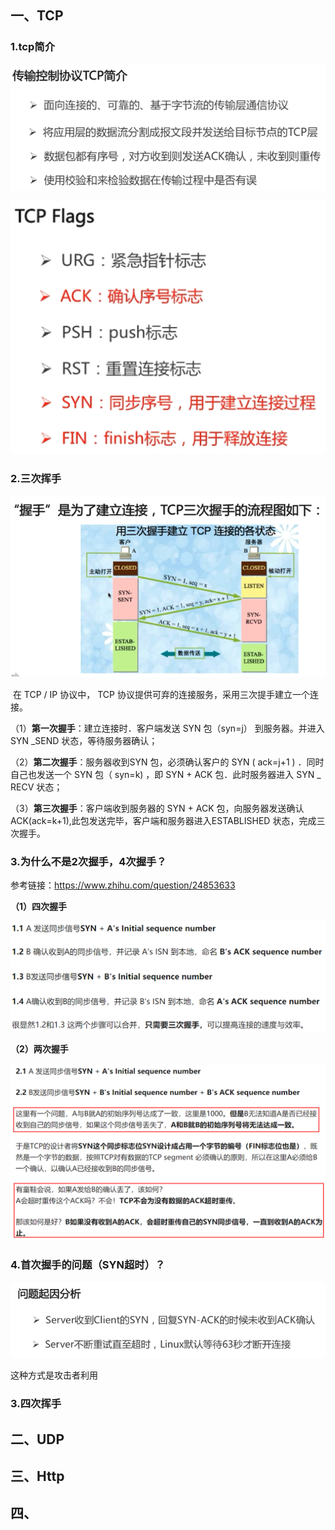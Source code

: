 ## 一、TCP

### 1.tcp简介

![1562759559493](assets/1562759559493.png)

![1562759614894](assets/1562759614894.png)

### 2.三次挥手

![1562759654771](assets/1562759654771.png)

​	在 TCP / IP 协议中， TCP 协议提供可弃的连接服务，采用三次提手建立一个连接。

（1）**第一次握手**：建立连接时．客户端发送 SYN 包（syn=j） 到服务器。并进入 SYN _SEND 状态，等待服务器确认；

（2）**第二次握手**：服务器收到SYN 包，必须确认客户的 SYN ( ack=j+1 ) ．同时自己也发送一个 SYN 包（ syn=k) ，即 SYN  + ACK 包．此时服务器进入 SYN _ RECV 状态；

（3）**第三次握手**：客户端收到服务器的 SYN + ACK 包，向服务器发送确认ACK(ack=k+1),此包发送完毕，客户端和服务器进入ESTABLISHED 状态，完成三次握手。

### 3.为什么不是2次握手，4次握手？

参考链接：<https://www.zhihu.com/question/24853633>

**（1）四次握手**

![1562760205845](assets/1562760205845.png)

**（2）两次握手**

![1562760388267](assets/1562760388267.png)

### 4.首次握手的问题（SYN超时）？

![1562760518248](assets/1562760518248.png)

这种方式是攻击者利用

### 3.四次挥手



## 二、UDP

## 三、Http

## 四、